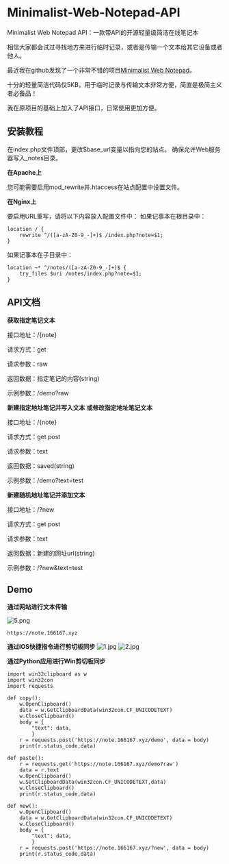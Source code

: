 # Minimalist-Web-Notepad-API
 Minimalist Web Notepad API：一款带API的开源轻量级简洁在线笔记本

相信大家都会试过寻找地方来进行临时记录，或者是传输一个文本给其它设备或者他人。

最近我在github发现了一个非常不错的项目[Minimalist Web Notepad][1]。

十分的轻量简洁代码仅5KB，用于临时记录与传输文本非常方便，简直是极简主义者必备品！

我在原项目的基础上加入了API接口，日常使用更加方便。


安装教程
--
在index.php文件顶部，更改$base_url变量以指向您的站点。
确保允许Web服务器写入_notes目录。

**在Apache上**

您可能需要启用mod_rewrite并.htaccess在站点配置中设置文件。

**在Nginx上**

要启用URL重写，请将以下内容放入配置文件中：
如果记事本在根目录中：

    location / {
        rewrite ^/([a-zA-Z0-9_-]+)$ /index.php?note=$1;
    }

如果记事本在子目录中：

    location ~* ^/notes/([a-zA-Z0-9_-]+)$ {
        try_files $uri /notes/index.php?note=$1;
    }

API文档
-----
**获取指定笔记文本**

接口地址：/{note}

请求方式：get

请求参数：raw

返回数据：指定笔记的内容(string)

示例参数：/demo?raw

**新建指定地址笔记并写入文本**
**或修改指定地址笔记文本**

接口地址：/{note}

请求方式：get post

请求参数：text

返回数据：saved(string)

示例参数：/demo?text=test


**新建随机地址笔记并添加文本**

接口地址：/?new

请求方式：get post

请求参数：text

返回数据：新建的网址url(string)

示例参数：/?new&text=test


Demo
----
**通过网站进行文本传输**

![5.png][7]

    https://note.166167.xyz


**通过IOS快捷指令进行剪切板同步**
![1.jpg][3]
![2.jpg][4]

**通过Python应用进行Win剪切板同步**

    import win32clipboard as w
    import win32con
    import requests
    
    def copy():
        w.OpenClipboard()
        data = w.GetClipboardData(win32con.CF_UNICODETEXT)
        w.CloseClipboard()
        body = {
            "text": data,
            }
        r = requests.post('https://note.166167.xyz/demo', data = body)
        print(r.status_code,data)
    
    def paste():
        r = requests.get('https://note.166167.xyz/demo?raw')
        data = r.text
        w.OpenClipboard()
        w.SetClipboardData(win32con.CF_UNICODETEXT,data)
        w.CloseClipboard()
        print(r.status_code,data)
    
    def new():
        w.OpenClipboard()
        data = w.GetClipboardData(win32con.CF_UNICODETEXT)
        w.CloseClipboard()
        body = {
            "text": data,
            }
        r = requests.post('https://note.166167.xyz/?new', data = body)
        print(r.status_code,data)


  [1]: https://github.com/pereorga/minimalist-web-notepad
  [3]: https://search.pstatic.net/common?type=origin&src=https://www.mrchung.cn/usr/uploads/2020/04/1156753274.jpg
  [4]: https://search.pstatic.net/common?type=origin&src=https://www.mrchung.cn/usr/uploads/2020/04/2992297654.jpg
  [5]: https://search.pstatic.net/common?type=origin&src=https://www.mrchung.cn/usr/uploads/2020/04/3170686476.png
  [6]: https://search.pstatic.net/common?type=origin&src=https://www.mrchung.cn/usr/uploads/2020/04/1102607478.png
  [7]: https://search.pstatic.net/common?type=origin&src=https://www.mrchung.cn/usr/uploads/2020/04/3535009824.png

